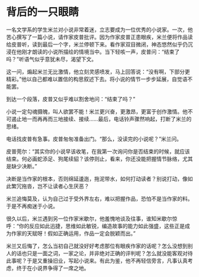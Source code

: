 # 背后的一只眼睛

一名文学系的学生米兰对小说非常着迷，立志要成为一位优秀的小说家。一次，他苦心撰写了一篇小说，请作家皮普批评。因为作家皮普正患眼疾，米兰便将作品读给皮普听，读到最后一个字，米兰停顿下来。看作家双目微闭，神态悠然似乎仍沉浸在他刚才朗读的小说所描绘的情境当中。当下轻咳一声，皮普问：“结束了吗？”听语气似乎意犹未尽，渴望下文。 

这一问，煽起米兰无比激情，他立刻灵感喷发，马上回答说：“没有啊，下部分更精彩。”他以自己都难以置信的构思叙述下去。将小说的情节一步步延展，自觉语不能罢。 

到达一个段落，皮普又似乎难以割舍地问：“结束了吗？” 

小说一定勾魂摄魄，叫人欲罢不能！米兰更兴奋，更激昂，更富于创作激情。他不可遏止地一而再再而三地接续、接续……最后，电话铃声骤然响起，打断了米兰的思绪。 

电话找皮普有急事。皮普匆匆准备出门。“那么，没读完的小说呢？”米兰问。 

皮普莞尔：“其实你的小说早该收笔，在我第一次询问你是否结束的时候，就应该结束。何必画蛇添足、狗尾续貂？该停则止，看来，你还没能把握情节脉络，尤其是缺少决断。” 

决断是当作家的根本，否则绵延逶迤，拖泥带水，如何打动读者？别说打动，像如此繁冗拖沓，岂不让读者心生厌恶？ 

米兰追悔莫及，认为自己过于受外界左右，难以把握作品，恐怕不是当作家的料。于是不再痴迷于小说。 

很久以后，米兰遇到另一位作家米歇尔，他羞愧地谈及往事，谁知米歇尔惊呼：“你的反应如此迅捷，思维如此敏锐，编造故事的能力如此强盛，这些正是成为作家的天赋呀！假如正确运用，作品一定会脱颖而出。” 

米兰又后悔了，怎么当初自己就没好好考虑那位有眼疾作家的话呢？怎么没想到别人的话也只是一面之词，一家之论，并非绝对正确的评判呢？怎么就没能客观对待此事呢？于是又重操旧业，写起小说来。有此为鉴，他不再轻信旁言，凡事认真考虑，终于在小说界争得了一席之地。
 